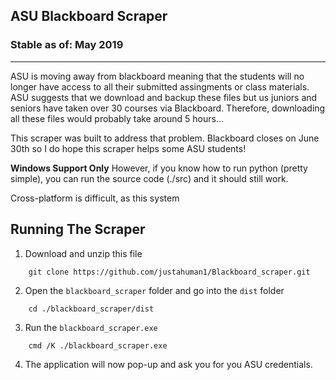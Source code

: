 ## ASU Blackboard Scraper

### Stable as of: May 2019

<hr/>

ASU is moving away from blackboard meaning that the students will no longer have access to all their submitted assingments or class materials. ASU suggests that we download and backup these files but us juniors and seniors have taken over 30 courses via Blackboard. Therefore, downloading all these files would probably take around 5 hours...

This scraper was built to address that problem. Blackboard closes on June 30th so I do hope this scraper helps some ASU students! 

**Windows Support Only**
  However, if you know how to run python (pretty simple), you can run the source code (./src) and it should still work. 
  
  Cross-platform is difficult, as this system 

Running The Scraper
---
1. Download and unzip this file

  ``` 
      git clone https://github.com/justahuman1/Blackboard_scraper.git
  ```
2. Open the ```blackboard_scraper``` folder and go into the ```dist``` folder

  ```
      cd ./blackboard_scraper/dist
  ```
3. Run the ```blackboard_scraper.exe```

  ```
      cmd /K ./blackboard_scraper.exe
  ```
4. The application will now pop-up and ask you for you ASU credentials.
